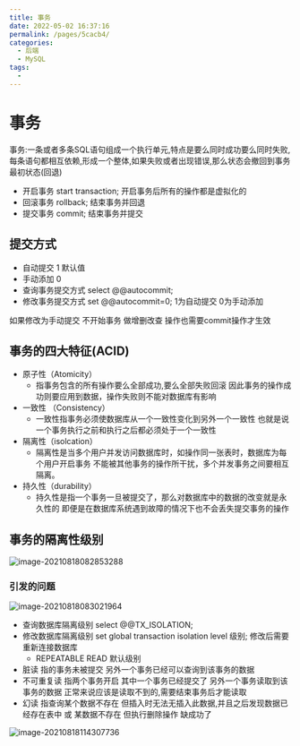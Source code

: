 ```yaml
---
title: 事务
date: 2022-05-02 16:37:16
permalink: /pages/5cacb4/
categories:
  - 后端
  - MySQL
tags:
  - 
---
```

# 事务

事务:一条或者多条SQL语句组成一个执行单元,特点是要么同时成功要么同时失败,每条语句都相互依赖,形成一个整体,如果失败或者出现错误,那么状态会撤回到事务最初状态(回退)

- 开启事务  start transaction;   开启事务后所有的操作都是虚拟化的
- 回滚事务 rollback;    结束事务并回退
- 提交事务 commit;     结束事务并提交



## 提交方式

- 自动提交    1   默认值
- 手动添加    0
- 查询事务提交方式  select @@autocommit;
- 修改事务提交方式 set @@autocommit=0;     1为自动提交   0为手动添加

如果修改为手动提交 不开始事务 做增删改查 操作也需要commit操作才生效



## 事务的四大特征(ACID)

- 原子性（Atomicity）
  - 指事务包含的所有操作要么全部成功,要么全部失败回滚
    因此事务的操作成功则要应用到数据，操作失败则不能对数据库有影响
- 一致性 （Consistency）
  - 一致性指事务必须使数据库从一个一致性变化到另外一个一致性
    也就是说一个事务执行之前和执行之后都必须处于一个一致性
- 隔离性（isolcation）
  - 隔离性是当多个用户并发访问数据库时，如操作同一张表时，数据库为每个用户开启事务
    不能被其他事务的操作所干扰，多个并发事务之间要相互隔离。
- 持久性（durability）
  - 持久性是指一个事务一旦被提交了，那么对数据库中的数据的改变就是永久性的
    即便是在数据库系统遇到故障的情况下也不会丢失提交事务的操作

## 事务的隔离性级别

![image-20210818082853288](https://cdn.jsdelivr.net/gh/Iekrwh/images/md-images/image-20210818082853288.png)

 ### 引发的问题

![image-20210818083021964](https://cdn.jsdelivr.net/gh/Iekrwh/images/md-images/image-20210818083021964.png)

- 查询数据库隔离级别  select @@TX_ISOLATION;
- 修改数据库隔离级别 set global transaction isolation level 级别;  修改后需要重新连接数据库
  - REPEATABLE READ  默认级别
- 脏读   指的事务未被提交 另外一个事务已经可以查询到该事务的数据
- 不可重复读   指两个事务开启 其中一个事务已经提交了 另外一个事务读取到该事务的数据  正常来说应该是读取不到的,需要结束事务后才能读取
- 幻读  指查询某个数据不存在 但插入时无法无插入此数据,并且之后发现数据已经存在表中   或 某数据不存在 但执行删除操作 缺成功了



![image-20210818114307736](https://cdn.jsdelivr.net/gh/Iekrwh/images/md-images/image-20210818114307736.png)



